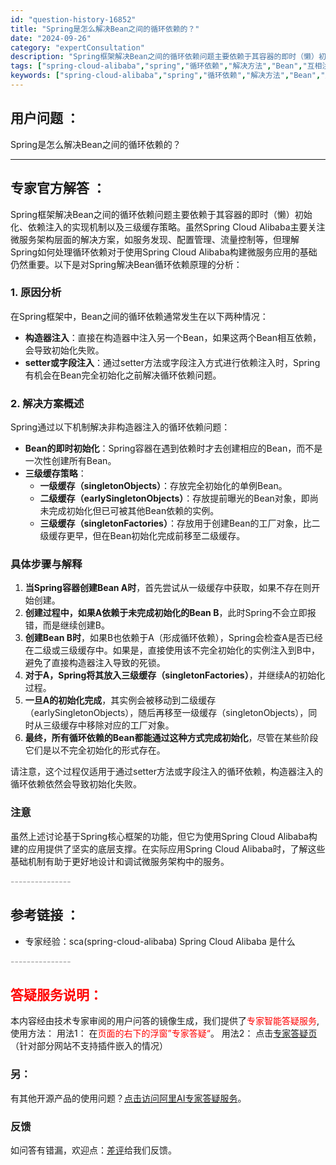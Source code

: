 ```yaml
---
id: "question-history-16852"
title: "Spring是怎么解决Bean之间的循环依赖的？"
date: "2024-09-26"
category: "expertConsultation"
description: "Spring框架解决Bean之间的循环依赖问题主要依赖于其容器的即时（懒）初始化、依赖注入的实现机制以及三级缓存策略。虽然Spring Cloud Alibaba主要关注微服务架构层面的解决方案，如服务发现、配置管理、流量控制等，但理解Spring如何处理循环依赖对于使用Spring Cloud A"
tags: ["spring-cloud-alibaba","spring","循环依赖","解决方法","Bean","互相注入","Spring框架"]
keywords: ["spring-cloud-alibaba","spring","循环依赖","解决方法","Bean","互相注入","Spring框架"]
---
```


## 用户问题 ： 
 Spring是怎么解决Bean之间的循环依赖的？  

---------------
## 专家官方解答 ：

Spring框架解决Bean之间的循环依赖问题主要依赖于其容器的即时（懒）初始化、依赖注入的实现机制以及三级缓存策略。虽然Spring Cloud Alibaba主要关注微服务架构层面的解决方案，如服务发现、配置管理、流量控制等，但理解Spring如何处理循环依赖对于使用Spring Cloud Alibaba构建微服务应用的基础仍然重要。以下是对Spring解决Bean循环依赖原理的分析：

### 1. 原因分析

在Spring框架中，Bean之间的循环依赖通常发生在以下两种情况：
- **构造器注入**：直接在构造器中注入另一个Bean，如果这两个Bean相互依赖，会导致初始化失败。
- **setter或字段注入**：通过setter方法或字段注入方式进行依赖注入时，Spring有机会在Bean完全初始化之前解决循环依赖问题。

### 2. 解决方案概述

Spring通过以下机制解决非构造器注入的循环依赖问题：
- **Bean的即时初始化**：Spring容器在遇到依赖时才去创建相应的Bean，而不是一次性创建所有Bean。
- **三级缓存策略**：
  - **一级缓存（singletonObjects）**：存放完全初始化的单例Bean。
  - **二级缓存（earlySingletonObjects）**：存放提前曝光的Bean对象，即尚未完成初始化但已可被其他Bean依赖的实例。
  - **三级缓存（singletonFactories）**：存放用于创建Bean的工厂对象，比二级缓存更早，但在Bean初始化完成前移至二级缓存。

### 具体步骤与解释

1. **当Spring容器创建Bean A时**，首先尝试从一级缓存中获取，如果不存在则开始创建。
2. **创建过程中，如果A依赖于未完成初始化的Bean B**，此时Spring不会立即报错，而是继续创建B。
3. **创建Bean B时**，如果B也依赖于A（形成循环依赖），Spring会检查A是否已经在二级或三级缓存中。如果是，直接使用该不完全初始化的实例注入到B中，避免了直接构造器注入导致的死锁。
4. **对于A，Spring将其放入三级缓存（singletonFactories）**，并继续A的初始化过程。
5. **一旦A的初始化完成**，其实例会被移动到二级缓存（earlySingletonObjects），随后再移至一级缓存（singletonObjects），同时从三级缓存中移除对应的工厂对象。
6. **最终，所有循环依赖的Bean都能通过这种方式完成初始化**，尽管在某些阶段它们是以不完全初始化的形式存在。

请注意，这个过程仅适用于通过setter方法或字段注入的循环依赖，构造器注入的循环依赖依然会导致初始化失败。

### 注意

虽然上述讨论基于Spring核心框架的功能，但它为使用Spring Cloud Alibaba构建的应用提供了坚实的底层支撑。在实际应用Spring Cloud Alibaba时，了解这些基础机制有助于更好地设计和调试微服务架构中的服务。


<font color="#949494">---------------</font> 


## 参考链接 ：

* 专家经验：sca(spring-cloud-alibaba) Spring Cloud Alibaba 是什么 


 <font color="#949494">---------------</font> 
 


## <font color="#FF0000">答疑服务说明：</font> 

本内容经由技术专家审阅的用户问答的镜像生成，我们提供了<font color="#FF0000">专家智能答疑服务</font>,使用方法：
用法1： 在<font color="#FF0000">页面的右下的浮窗”专家答疑“</font>。
用法2： 点击[专家答疑页](https://answer.opensource.alibaba.com/docs/intro)（针对部分网站不支持插件嵌入的情况）
### 另：


有其他开源产品的使用问题？[点击访问阿里AI专家答疑服务](https://answer.opensource.alibaba.com/docs/intro)。
### 反馈
如问答有错漏，欢迎点：[差评](https://ai.nacos.io/user/feedbackByEnhancerGradePOJOID?enhancerGradePOJOId=16871)给我们反馈。
